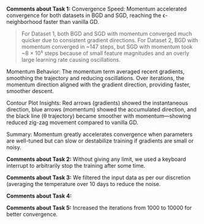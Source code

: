 **Comments about Task 1:**
Convergence Speed: Momentum accelerated convergence for both datasets in BGD and SGD, reaching the ϵ-neighborhood faster than vanilla GD.
>For Dataset 1, both BGD and SGD with momentum converged much quicker due to consistent gradient directions.
>For Dataset 2, BGD with momentum converged in ~147 steps, but SGD with momentum took ~8 × 10⁵ steps because of small feature magnitudes and an overly large learning rate causing oscillations.

Momentum Behavior: The momentum term averaged recent gradients, smoothing the trajectory and reducing oscillations. Over iterations, the momentum direction aligned with the gradient direction, providing faster, smoother descent.

Contour Plot Insights: Red arrows (gradients) showed the instantaneous direction, blue arrows (momentum) showed the accumulated direction, and the black line (θ trajectory) became smoother with momentum—showing reduced zig-zag movement compared to vanilla GD.

Summary: Momentum greatly accelerates convergence when parameters are well-tuned but can slow or destabilize training if gradients are small or noisy.

**Comments about Task 2:**
Without giving any limit, we used a keyboard interrupt to arbitrarily stop the training after some time.

**Comments about Task 3:**
We filtered the input data as per our discretion (averaging the temperature over 10 days to reduce the noise.

**Comments about Task 4:**

**Comments about Task 5:** 
Increased the iterations from 1000 to 10000 for better convergence.
